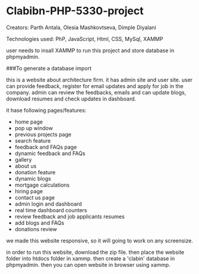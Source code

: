 # Clabibn-PHP-5330-project
Creators:
Parth Antala,
Olesia Mashkovtseva,
Dimple Diyalani

Technologies used:
PhP, JavaScript, Html, CSS, MySql, XAMMP

user needs to insall XAMMP to run this project and store database in phpmyadmin.

###To generate a database import 

this is a website about architecture firm. it has admin site and user site.
user can provide feedback, register for email updates and apply for job in the company.
admin can review the feedbacks, emails and can update blogs, download resumes and check updates in dashboard.

it hase following pages/features:

- home page
- pop up window
- previous projects page
- search feature
- feedback and FAQs page
- dynamic feedback and FAQs
- gallery
- about us
- donation feature
- dynamic blogs
- mortgage calculations
- hiring page
- contact us page
- admin login and dashboard
- real time dashboard counters
- review feedback and job applicants resumes
- add blogs and FAQs
- donations review

we made this website responsive, so it will going to work on any screensize.

in order to run this website, download the zip file.
then place the website folder into htdocs folder in xammp.
then create a 'clabin' database in phpmyadmin.
then you can open website in browser using xammp.

